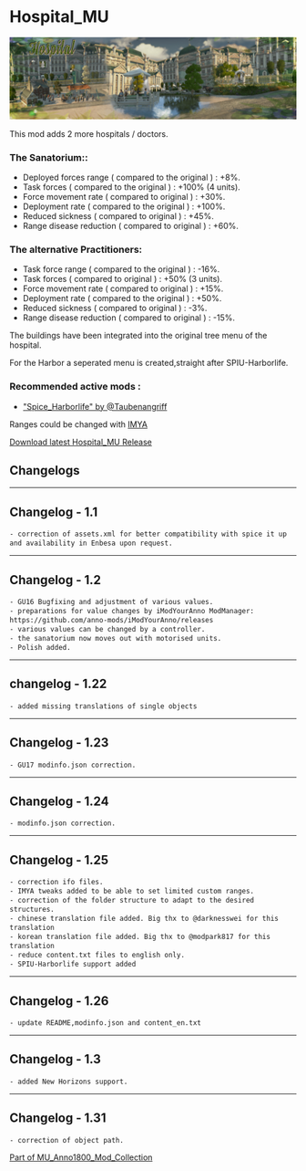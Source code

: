 # Hospital_MU

![](../doc/hospital_banner.jpg)

This mod adds 2 more hospitals / doctors.

### The Sanatorium::

- Deployed forces range ( compared to the original ) : +8%.
- Task forces ( compared to the original ) : +100% (4 units).
- Force movement rate ( compared to original ) : +30%.
- Deployment rate ( compared to the original ) : +100%.
- Reduced sickness ( compared to original ) : +45%.
- Range disease reduction ( compared to original ) : +60%.


### The alternative Practitioners:

- Task force range ( compared to the original ) : -16%.
- Task forces ( compared to original ) : +50% (3 units).
- Force movement rate ( compared to original ) : +15%.
- Deployment rate ( compared to the original ) : +50%.
- Reduced sickness ( compared to original ) : -3%.
- Range disease reduction ( compared to original ) : -15%.


The buildings have been integrated into the original tree menu of the hospital.

For the Harbor a seperated menu is created,straight after SPIU-Harborlife.

### Recommended active mods :

- ["Spice_Harborlife" by @Taubenangriff](https://mod.io/g/anno-1800/m/harborlife)



Ranges could be changed with [IMYA](https://github.com/anno-mods/iModYourAnno)

[Download latest Hospital_MU Release](https://github.com/muggenstuermer/MU_Anno1800_Mod_Collection/releases/latest)


## Changelogs

---------------------------
Changelog - 1.1
---------------------------
	- correction of assets.xml for better compatibility with spice it up and availability in Enbesa upon request.

---------------------------
Changelog - 1.2
---------------------------
	- GU16 Bugfixing and adjustment of various values.
	- preparations for value changes by iModYourAnno ModManager: https://github.com/anno-mods/iModYourAnno/releases
	- various values can be changed by a controller.
	- the sanatorium now moves out with motorised units.
	- Polish added.

---------------------------
changelog - 1.22
---------------------------
	- added missing translations of single objects
	
---------------------------
Changelog - 1.23
---------------------------
	- GU17 modinfo.json correction.
	
---------------------------
Changelog - 1.24
---------------------------
	- modinfo.json correction.

---------------------------
Changelog - 1.25
---------------------------
	- correction ifo files.
	- IMYA tweaks added to be able to set limited custom ranges.
	- correction of the folder structure to adapt to the desired structures.
	- chinese translation file added. Big thx to @darknesswei for this translation
	- korean translation file added. Big thx to @modpark817 for this translation
	- reduce content.txt files to english only.
	- SPIU-Harborlife support added
	
---------------------------
Changelog - 1.26
---------------------------
	- update README,modinfo.json and content_en.txt
	
---------------------------
Changelog - 1.3
---------------------------
	- added New Horizons support.
	
---------------------------
Changelog - 1.31
---------------------------
	- correction of object path.
	
	
	
[Part of MU_Anno1800_Mod_Collection](https://github.com/muggenstuermer/MU_Anno1800_Mod_Collection)